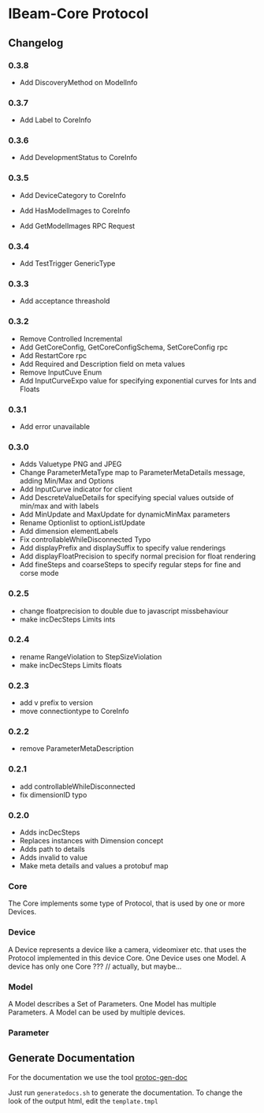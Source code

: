 # IBeam-Core Protocol

## Changelog

### 0.3.8
- Add DiscoveryMethod on ModelInfo

### 0.3.7

- Add Label to CoreInfo

### 0.3.6

- Add DevelopmentStatus to CoreInfo
### 0.3.5

- Add DeviceCategory to CoreInfo
- Add HasModelImages to CoreInfo

- Add GetModelImages RPC Request

### 0.3.4

- Add TestTrigger GenericType
### 0.3.3

- Add acceptance threashold

### 0.3.2

- Remove Controlled Incremental
- Add GetCoreConfig, GetCoreConfigSchema, SetCoreConfig rpc
- Add RestartCore rpc
- Add Required and Description field on meta values
- Remove InputCuve Enum
- Add InputCurveExpo value for specifying exponential curves for Ints and Floats

### 0.3.1

- Add error unavailable

### 0.3.0

- Adds Valuetype PNG and JPEG
- Change ParameterMetaType map to ParameterMetaDetails message, adding Min/Max and Options
- Add InputCurve indicator for client
- Add DescreteValueDetails for specifying special values outside of min/max and with labels
- Add MinUpdate and MaxUpdate for dynamicMinMax parameters
- Rename Optionlist to optionListUpdate
- Add dimension elementLabels
- Fix controllableWhileDisconnected Typo
- Add displayPrefix and displaySuffix to specify value renderings
- Add displayFloatPrecision to specify normal precision for float rendering
- Add fineSteps and coarseSteps to specify regular steps for fine and corse mode
### 0.2.5
- change floatprecision to double due to javascript missbehaviour
- make incDecSteps Limits ints

### 0.2.4
- rename RangeViolation to StepSizeViolation
- make incDecSteps Limits floats

### 0.2.3
- add v prefix to version
- move connectiontype to CoreInfo

### 0.2.2
- remove ParameterMetaDescription

### 0.2.1
- add controllableWhileDisconnected
- fix dimensionID typo
### 0.2.0
- Adds incDecSteps
- Replaces instances with Dimension concept
- Adds path to details
- Adds invalid to value
- Make meta details and values a protobuf map

### Core
The Core implements some type of Protocol, that is used by one or more Devices.

### Device
A Device represents a device like a camera, videomixer etc. that uses the Protocol implemented in this device Core.
One Device uses one Model. A device has only one Core ??? // actually, but maybe...

### Model
A Model describes a Set of Parameters.
One Model has multiple Parameters. A Model can be used by multiple devices. 

### Parameter

## Generate Documentation 
For the documentation we use the tool [protoc-gen-doc](https://github.com/pseudomuto/protoc-gen-doc)

Just run `generatedocs.sh` to generate the documentation. To change the look of the output html, edit the `template.tmpl`

